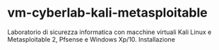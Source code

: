 # vm-cyberlab-kali-metasploitable
Laboratorio di sicurezza informatica con macchine virtuali Kali Linux e Metasploitable 2, Pfsense e Windows Xp/10. Installazione

